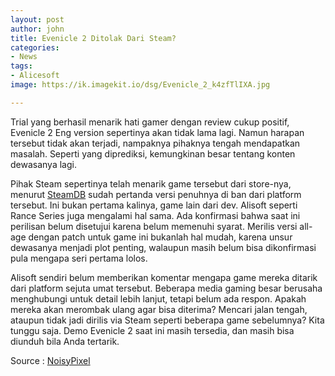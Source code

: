 ```yaml
---
layout: post
author: john
title: Evenicle 2 Ditolak Dari Steam?
categories:
- News
tags:
- Alicesoft
image: https://ik.imagekit.io/dsg/Evenicle_2_k4zfTlIXA.jpg

---
```

Trial yang berhasil menarik hati gamer dengan review cukup positif, Evenicle 2 Eng version sepertinya akan tidak lama lagi. Namun harapan tersebut tidak akan terjadi, nampaknya pihaknya tengah mendapatkan masalah. Seperti yang diprediksi, kemungkinan besar tentang konten dewasanya lagi.

Pihak Steam sepertinya telah menarik game tersebut dari store-nya, menurut [SteamDB](https://steamdb.info/app/1392380/history/?fbclid=IwAR1nkhmJJg1bBHe0HN-MSKtIFapr6moDd9SsPojg3vmguvWYPNRhdbrsgxg) sudah pertanda versi penuhnya di ban dari platform tersebut. Ini bukan pertama kalinya, game lain dari dev. Alisoft seperti Rance Series juga mengalami hal sama. Ada konfirmasi bahwa saat ini perilisan belum disetujui karena belum memenuhi syarat. Merilis versi all-age dengan patch untuk game ini bukanlah hal mudah, karena unsur dewasanya menjadi plot penting, walaupun masih belum bisa dikonfirmasi pula mengapa seri pertama lolos.

Alisoft sendiri belum memberikan komentar mengapa game mereka ditarik dari platform sejuta umat tersebut. Beberapa media gaming besar berusaha menghubungi untuk detail lebih lanjut, tetapi belum ada respon. Apakah mereka akan merombak ulang agar bisa diterima? Mencari jalan tengah, ataupun tidak jadi dirilis via Steam seperti beberapa game sebelumnya? Kita tunggu saja. Demo Evenicle 2 saat ini masih tersedia, dan masih bisa diunduh bila Anda tertarik.

Source : [NoisyPixel](https://noisypixel.net/evenicle-2-banned-on-steam/)